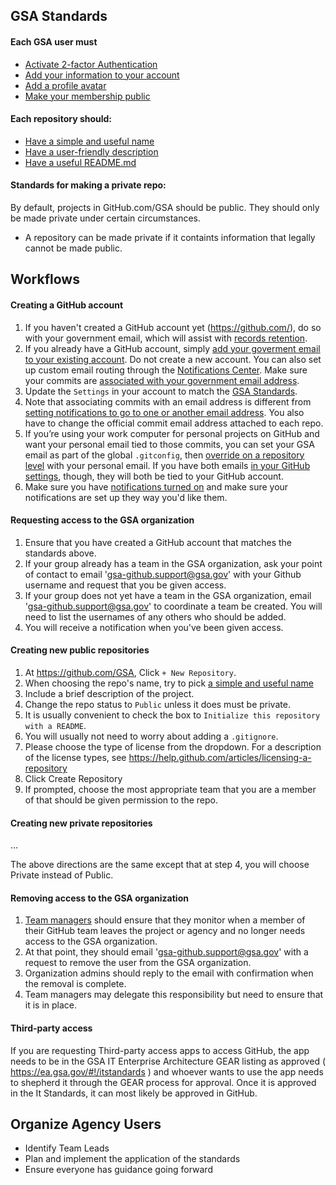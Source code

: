 
## GSA Standards

#### Each GSA user must

* [Activate 2-factor Authentication](https://github.com/fisma-ready/github#activate-2-factor-authentication)
* [Add your information to your account](https://github.com/fisma-ready/github#add-your-information-to-your-account)
* [Add a profile avatar](https://github.com/fisma-ready/github#add-a-profile-avatar)
* [Make your membership public](https://github.com/fisma-ready/github#make-your-membership-public)

#### Each repository should: 

* [Have a simple and useful name](https://pages.18f.gov/open-source-guide/naming-your-project/)
* [Have a user-friendly description](https://pages.18f.gov/open-source-guide/writing-the-repo-description/)
* [Have a useful README.md](https://pages.18f.gov/open-source-guide/making-readmes-readable/)

#### Standards for making a private repo:  

By default, projects in GitHub.com/GSA should be public.  They should only be made private under certain circumstances.  

* A repository can be made private if it containts information that legally cannot be made public.  

## Workflows 

#### Creating a GitHub account

1. If you haven't created a GitHub account yet (https://github.com/), do so with your government email, which will assist with [records retention](http://ben.balter.com/open-source-for-government/#records).  
2. If you already have a GitHub account, simply [add your goverment email to your existing account](https://help.github.com/articles/adding-an-email-address-to-your-github-account/). Do not create a new account. You can also set up custom email routing through the [Notifications Center](https://github.com/settings/notifications). Make sure your commits are [associated with your government email address](https://help.github.com/articles/setting-your-email-in-git).
3. Update the `Settings` in your account to match the [GSA Standards](#gsa-standards).
4. Note that associating commits with an email address is different from [setting notifications to go to one or another email address](https://help.github.com/articles/configuring-notification-emails-for-organizations/). You also have to change the official commit email address attached to each repo.
5. If you’re using your work computer for personal projects on GitHub and want your personal email tied to those commits, you can set your GSA email as part of the global `.gitconfig`, then [override on a repository level](http://git-scm.com/book/en/v2/Customizing-Git-Git-Configuration) with your personal email. If you have both emails [in your GitHub settings](https://github.com/settings/emails), though, they will both be tied to your GitHub account.
6. Make sure you have [notifications turned on](https://github.com/settings/notifications) and make sure your notifications are set up they way you'd like them.

#### Requesting access to the GSA organization

1. Ensure that you have created a GitHub account that matches the standards above.  
2. If your group already has a team in the GSA organization, ask your point of contact to email 'gsa-github.support@gsa.gov' with your Github username and request that you be given access.  
3. If your group does not yet have a team in the GSA organization, email 'gsa-github.support@gsa.gov' to coordinate a team be created.  You will need to list the usernames of any others who should be added.   
4. You will receive a notification when you've been given access.  

#### Creating new public repositories

1. At https://github.com/GSA, Click `+ New Repository`.  
2. When choosing the repo's name, try to pick [a simple and useful name](https://pages.18f.gov/open-source-guide/naming-your-project/)
3. Include a brief description of the project.  
4. Change the repo status to `Public` unless it does must be private.  
5. It is usually convenient to check the box to `Initialize this repository with a README`.  
6. You will usually not need to worry about adding a `.gitignore`.  
7. Please choose the type of license from the dropdown.  For a description of the license types, see https://help.github.com/articles/licensing-a-repository  
8. Click Create Repository
9. If prompted, choose the most appropriate team that you are a member of that should be given permission to the repo.  

#### Creating new private repositories

...

The above directions are the same except that at step 4, you will choose Private instead of Public.  

#### Removing access to the GSA organization

1. [Team managers](https://github.com/GSA/GitHub-Administration/blob/master/team-management.md#team-points-of-contact) should ensure that they monitor when a member of their GitHub team leaves the project or agency and no longer needs access to the GSA organization.  
2. At that point, they should email 'gsa-github.support@gsa.gov' with a request to remove the user from the GSA organization. 
3. Organization admins should reply to the email with confirmation when the removal is complete.  
4. Team managers may delegate this responsibility but need to ensure that it is in place.  

#### Third-party access

If you are requesting Third-party access apps to access GitHub,  the app needs to be in the GSA IT Enterprise Architecture GEAR listing as approved ( https://ea.gsa.gov/#!/itstandards ) and whoever wants to use the app needs to shepherd it through the GEAR process for approval.  Once it is approved in the It Standards, it can most likely be approved in GitHub. 

## Organize Agency Users

* Identify Team Leads
* Plan and implement the application of the standards 
* Ensure everyone has guidance going forward


